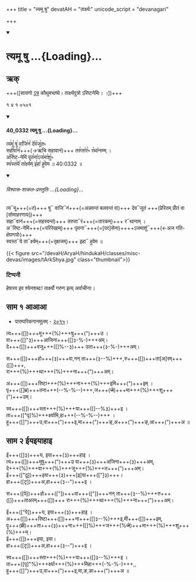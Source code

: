 +++
title = "त्यमू षु"
devatAH = "तार्क्ष्यः"
unicode_script = "devanagari"

+++
<div class="js_include" includetitle="true" newlevelforh1="1" unfilled url="/vedAH_sAma/paravastu-sAma/devaH/misc-devas/tyamU-Shu/">
<details open><summary><h1>त्यमू षु ...{Loading}...</h1></summary>

## ऋक्

+++([सायणो [ऽत्र](https://archive.org/details/SamaVedaSanhitaWithSayanabhashyaVolume1SatyavrataSamasrami1874bis_201804/page/n735) कौथुमभाष्ये। तार्क्ष्यपुत्रो ऽरिष्टनेमिः। ।])+++

१ ४ १ ०५०१  

<div class="js_include" includetitle="false" newlevelforh1="3" unfilled="" url="/vedAH_sAma/kauthumam/saMhitA/vishvAsa-prastutiH/1_pUrvArchikaH/4/1/40_0332_tyamU_Shu.md">
<details open><summary><h4>40_0332 त्यमू षु ...{Loading}...</h4></summary>

त्य꣢मू꣣ षु꣢ वा꣣जि꣡नं꣢ दे꣣व꣡जू꣢तᳱ  
सहो꣣वा꣡नं꣢+++(→ऋचि सहावानं)+++ तरु꣢ता꣢र꣣ᳱ र꣡था꣢नाम्म् ।  
अ꣡रि꣢ष्ट-नेमिं पृत꣣ना꣡ऽज꣢मा꣢शु꣣ᳱ  
स्व꣣स्त꣢ये꣣ ता꣡र्क्ष्य꣢म् इ꣣हा꣡ हु꣢वेम ॥ 40:0332 ॥

<div class="js_include" newlevelforh1="2" title="विश्वास-शाकल-प्रस्तुतिः" unfilled="" url="/vedAH_Rk/shAkalam/saMhitA/vishvAsa-prastutiH/10/178/01_tyamU_Shu.md">
<details open><summary><h6>विश्वास-शाकल-प्रस्तुतिः ...{Loading}...</h6></summary>

त्य᳓मू+++(=तं)+++ षु᳓ वाजि᳓नं+++(=अन्नवन्तं बलवन्तं वा)+++ देव᳓जूतं +++(प्रेरितम् प्रीतं वा [सोमाहरणाय])+++  
सहा᳓वानं+++(=सहस्वन्तं)+++ तरुता᳓रं+++(=तारकम्)+++ र᳓थानाम् ।  
अ᳓रिष्ट-नेमिं+++(=परिरेखाम्)+++ पृतना᳓+++(=[पर]सेना)++++ऽजमाशुं᳓+++(←अज गति-क्षेपणयोः)+++  
स्वस्त᳓ये ता᳓र्क्ष्यम्+++(=तृक्षजम्)+++ इहा᳓ हुवेम ॥

</details>
</div>
</details>
</div>

{{< figure src="/devaH/AryaH/hindukaH/classes/misc-devas/images/tArkShya.jpg"  class="thumbnail">}}

### टिप्पनी
हेषारव इव श्येनशब्दः! तार्क्ष्यो गरुण इत्य् अर्वाचीनाः।

## साम १ आआआ

- पारम्परिकगानमूलम् - [२०१५](https://archive.org/stream/sAmaveda-jaiminIya-paravastu-paramparA-docs/UDAKA%20SAANTHI%20SAAMAANI#page/n9/mode/1up)।
<div caption="रामानुजार्यः 1974 " class="audioEmbed" src="https://archive
.org/download/jaiminIya-sAma-gAna-paravastu-tradition-rAmAnuja/tyamU-Shu-1.mp3"></div>
<div caption="गोपालार्यः 2015  " class="audioEmbed" src="https://archive
.org/download/jaiminIya-sAma-gAna-paravastu-tradition-gopAla-2015/tyamU-Shu-1.mp3"></div>
<div caption="गोपाल-विश्वासयोर् अनुवचनम् 2018 1x" class="audioEmbed" src="https://archive
.org/download/jaiminIya-sAma-gAna-paravastu-tradition-anuvachanam-gopAla-vishvAsa-2018/tyamU-Shu-1.mp3"></div>
<div caption="गोपाल-विश्वासयोर् अनुवचनम् 2018 1.5x" class="audioEmbed" src="https://archive
.org/download/jaiminIya-sAma-gAna-paravastu-tradition-anuvachanam-gopAla-vishvAsa-2018-150p-speed/tyamU-Shu-1.mp3"></div>

त्य+++([])+++मू+++(%)+++षु+++(")+++उ ।  
वा+++([]"३)+++आजिना+++([]३-%-)+++अम्।  
दे+++([])+++वजू+++([]%--३)+++ उता+++(३-%-)+++अम्।  

स+++([])+++हो+++(३)+++वा,नन् ता+++(३--%)+++,रु+++([])+++ता[अ]रम्+++([])+++,  
रा+++(%)+++था+++(%)+++ना+++(")+++अम्।  

अ+++([])+++रिष्टा+++(%)+++ना+++(%)+++इमि+++(")+++इम् ।  
पृ+++([]~~प्र~~)+++तना+++(--%-%--)+++,ज+++(~~जे~~)+++मा+++(%)+++शू+++(")+++उम्।  

स्व+++([])+++स्ता+++(%)+++या+++([]--%३)+++इ ।  
ता+++(["पृ]%)+++र्क्ष्यामि,हा+++(--%-%--)+++ ।  
हू+++([]")+++उ,वा+++(")+++इ,मा+++(")+++ङ्,अ+++(")+++ङ्,आ+++(")+++अ ॥

## साम २ ईयइयाहाइ

<div caption="रामानुजार्यः 1974 " class="audioEmbed" src="https://archive
.org/download/jaiminIya-sAma-gAna-paravastu-tradition-rAmAnuja/tyamU-Shu-2.mp3"></div>
<div caption="गोपालार्यः 2015  " class="audioEmbed" src="https://archive
.org/download/jaiminIya-sAma-gAna-paravastu-tradition-gopAla-2015/tyamU-Shu-2.mp3"></div>
<div caption="गोपाल-विश्वासयोर् अनुवचनम् 2018 1x" class="audioEmbed" src="https://archive
.org/download/jaiminIya-sAma-gAna-paravastu-tradition-anuvachanam-gopAla-vishvAsa-2018/tyamU-Shu-2.mp3"></div>
<div caption="गोपाल-विश्वासयोर् अनुवचनम् 2018 1.5x" class="audioEmbed" src="https://archive
.org/download/jaiminIya-sAma-gAna-paravastu-tradition-anuvachanam-gopAla-vishvAsa-2018-150p-speed/tyamU-Shu-2.mp3"></div>

ई+++([]३)+++य, इया+++(३)+++हाइ ।  
त्य+++([])+++मूषु+++(")+++उ वा+++(३)+++अजिना+++(३)+++अम्,  
दे+++(%)+++वा+++(%)+++जू+++(%)+++त+++(")+++अम्।  
ई+++(["ठू])+++इया+++(३)+++[इ]या+++(["]३)+++।  
हा+++([टृ])+++अ,हा+++(३--")+++इ ।  

स+++([पे])+++हो+++(["])+++वा+++(["])+++नन् ता+++(३--%)+++रु+++([])+++ताअरम्+++([])+++ रा+++(%)+++था+++(%)+++ना+++(")+++अम्।  

ई+++(["पे])+++य, इया+++(३)+++हाइ ।  
अ+++([])+++रिष्टा+++([])+++ना+++([]३--%)+++इ,मी+++([])+++इम्,  
पॄ+++(~~प्री~~)+++ता+++(३)+++ना+++([]%)+++ज+++(%~~जे~~)+++मा+++(%)+++शू+++(%)+++म्।  
ई+++([])+++इया, इया।  
हा+++([टृ])+++अ,हा+++(३--")+++इ ।

स्व+++([])+++स्ता+++(%)+++या+++([]३--%)+++इ ।  
ता+++([पृ]"%)+++र्क्ष्या+++(%)+++मिहा+++(-%-%-)+++,,  
हू+++([]")+++उ,वा+++(")+++इ,मा,ङ,ङा+++(")+++अ ॥
</details>
</div>